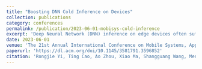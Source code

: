 ```yaml
---
title: "Boosting DNN Cold Inference on Devices"
collection: publications
category: conferences
permalink: /publication/2023-06-01-mobisys-cold-inference
excerpt: 'Deep Neural Network (DNN) inference on edge devices often suffers from significant cold-start latency when models are first loaded or after periods of inactivity. This cold inference latency creates noticeable delays in user-facing applications and impacts the user experience. This paper presents a comprehensive approach to boost DNN cold inference performance on edge devices. By combining innovative memory management techniques, model prefetching strategies, and resource-aware scheduling, the proposed system significantly reduces cold-start latency across diverse edge devices and DNN architectures. Extensive evaluations on real-world mobile applications demonstrate substantial improvements in responsiveness without compromising inference accuracy or requiring model modifications.'
date: 2023-06-01
venue: 'The 21st Annual International Conference on Mobile Systems, Applications and Services (MobiSys)'
paperurl: 'https://dl.acm.org/doi/10.1145/3581791.3596852'
citation: 'Rongjie Yi, Ting Cao, Ao Zhou, Xiao Ma, Shangguang Wang, Mengwei Xu. (2023). "Boosting DNN Cold Inference on Devices." <i>The 21st Annual International Conference on Mobile Systems, Applications and Services (MobiSys)</i>.'
---
```

